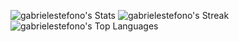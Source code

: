 ![gabrielestefono's Stats](https://github-readme-stats.vercel.app/api?username=gabrielestefono&theme=vue-dark&show_icons=true&hide_border=true&count_private=false)
![gabrielestefono's Streak](https://github-readme-streak-stats.herokuapp.com/?user=gabrielestefono&theme=vue-dark&hide_border=true)
![gabrielestefono's Top Languages](https://github-readme-stats.vercel.app/api/top-langs/?username=gabrielestefono&theme=vue-dark&show_icons=true&hide_border=true&layout=compact)
